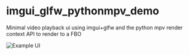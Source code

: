 # imgui_glfw_pythonmpv_demo
Minimal video playback ui using imgui+glfw and the python mpv render context API to render to a FBO

![Example UI](https://github.com/dfaker/imgui_glfw_pythonmpv_demo/raw/main/Screenshot%202020-11-07%20173440.png)
